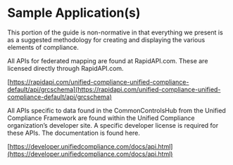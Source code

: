 # Sample Application\(s\)

This portion of the guide is non-normative in that everything we present is as a suggested methodology for creating and displaying the various elements of compliance. 

All APIs for federated mapping are found at RapidAPI.com. These are licensed directly through RapidAPI.com. 

[https://rapidapi.com/unified-compliance-unified-compliance-default/api/grcschema](https://rapidapi.com/unified-compliance-unified-compliance-default/api/grcschema) 

All APIs specific to data found in the CommonControlsHub from the Unified Compliance Framework are found within the Unified Compliance organization’s developer site. A specific developer license is required for these APIs. The documentation is found here.

[https://developer.unifiedcompliance.com/docs/api.html](https://developer.unifiedcompliance.com/docs/api.html)

